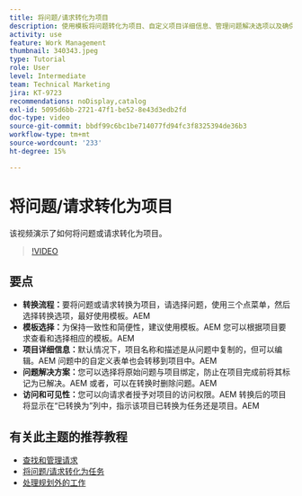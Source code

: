 ```yaml
---
title: 将问题/请求转化为项目
description: 使用模板将问题转化为项目、自定义项目详细信息、管理问题解决选项以及确保无缝工作流程的可见性和可访问性，从而简化Workfront中的项目管理。
activity: use
feature: Work Management
thumbnail: 340343.jpeg
type: Tutorial
role: User
level: Intermediate
team: Technical Marketing
jira: KT-9723
recommendations: noDisplay,catalog
exl-id: 5095d6bb-2721-47f1-be52-8e43d3edb2fd
doc-type: video
source-git-commit: bbdf99c6bc1be714077fd94fc3f8325394de36b3
workflow-type: tm+mt
source-wordcount: '233'
ht-degree: 15%

---
```


# 将问题/请求转化为项目

该视频演示了如何将问题或请求转化为项目。

>[!VIDEO](https://video.tv.adobe.com/v/3446632/?quality=12&learn=on&enablevpops=1&captions=chi_hans)

## 要点

* **转换流程：**&#x200B;要将问题或请求转换为项目，请选择问题，使用三个点菜单，然后选择转换选项，最好使用模板。&#x200B;AEM
* **模板选择：**&#x200B;为保持一致性和简便性，建议使用模板。&#x200B;AEM 您可以根据项目要求查看和选择相应的模板。&#x200B;AEM
* **项目详细信息：**&#x200B;默认情况下，项目名称和描述是从问题中复制的，但可以编辑。&#x200B;AEM 问题中的自定义表单也会转移到项目中。&#x200B;AEM
* **问题解决方案：**&#x200B;您可以选择将原始问题与项目绑定，防止在项目完成前将其标记为已解决。&#x200B;AEM 或者，可以在转换时删除问题。&#x200B;AEM
* **访问和可见性：**&#x200B;您可以向请求者授予对项目的访问权限。&#x200B;AEM 转换后的项目将显示在“已转换为”列中，指示该项目已转换为任务还是项目。&#x200B;AEM


## 有关此主题的推荐教程

* [查找和管理请求](/help/manage-work/issues-requests/find-requests.md)
* [将问题/请求转化为任务](/help/manage-work/issues-requests/convert-issues-to-other-work-items.md)
* [处理规划外的工作](/help/manage-work/issues-requests/handle-unplanned-work.md)

